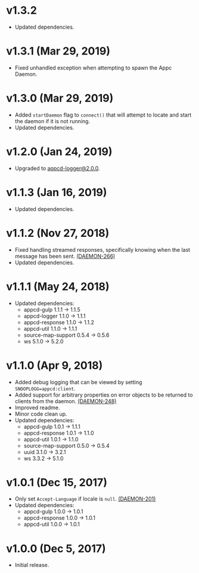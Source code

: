 # v1.3.2

 * Updated dependencies.

# v1.3.1 (Mar 29, 2019)

 * Fixed unhandled exception when attempting to spawn the Appc Daemon.

# v1.3.0 (Mar 29, 2019)

 * Added `startDaemon` flag to `connect()` that will attempt to locate and start the daemon if it
   is not running.
 * Updated dependencies.

# v1.2.0 (Jan 24, 2019)

 * Upgraded to appcd-logger@2.0.0.

# v1.1.3 (Jan 16, 2019)

 * Updated dependencies.

# v1.1.2 (Nov 27, 2018)

 * Fixed handling streamed responses, specifically knowing when the last message has been sent.
   [(DAEMON-266)](https://jira.appcelerator.org/browse/DAEMON-266)
 * Updated dependencies.

# v1.1.1 (May 24, 2018)

 * Updated dependencies:
   - appcd-gulp 1.1.1 -> 1.1.5
   - appcd-logger 1.1.0 -> 1.1.1
   - appcd-response 1.1.0 -> 1.1.2
   - appcd-util 1.1.0 -> 1.1.1
   - source-map-support 0.5.4 -> 0.5.6
   - ws 5.1.0 -> 5.2.0

# v1.1.0 (Apr 9, 2018)

 * Added debug logging that can be viewed by setting `SNOOPLOGG=appcd:client`.
 * Added support for arbitrary properties on error objects to be returned to clients from the
   daemon.
   [(DAEMON-248)](https://jira.appcelerator.org/browse/DAEMON-248)
 * Improved readme.
 * Minor code clean up.
 * Updated dependencies:
   - appcd-gulp 1.0.1 -> 1.1.1
   - appcd-response 1.0.1 -> 1.1.0
   - appcd-util 1.0.1 -> 1.1.0
   - source-map-support 0.5.0 -> 0.5.4
   - uuid 3.1.0 -> 3.2.1
   - ws 3.3.2 -> 5.1.0

# v1.0.1 (Dec 15, 2017)

 * Only set `Accept-Language` if locale is `null`.
   [(DAEMON-201)](https://jira.appcelerator.org/browse/DAEMON-201)
 * Updated dependencies:
   - appcd-gulp 1.0.0 -> 1.0.1
   - appcd-response 1.0.0 -> 1.0.1
   - appcd-util 1.0.0 -> 1.0.1

# v1.0.0 (Dec 5, 2017)

 - Initial release.
